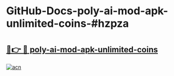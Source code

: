 # GitHub-Docs-poly-ai-mod-apk-unlimited-coins-#hzpza

# <h2><a href="https://andorid.site?title=poly-ai-mod-apk-unlimited-coins&ref=07A">🔗👉 🔴 poly-ai-mod-apk-unlimited-coins</a></h2>

[![acn](https://github.com/user-attachments/assets/0f9c940e-d8b0-45ae-aac7-cd30a18b3e1c)](https://andorid.site?title=poly-ai-mod-apk-unlimited-coins&ref=07A)

